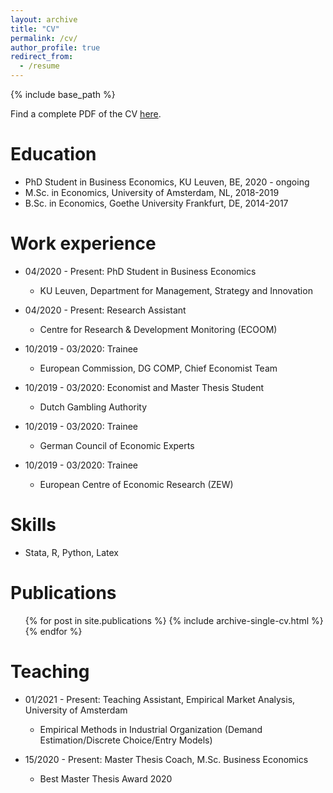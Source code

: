 ```yaml
---
layout: archive
title: "CV"
permalink: /cv/
author_profile: true
redirect_from:
  - /resume
---
```


{% include base_path %}

Find a complete PDF of the CV [here](http://marcelwtng.github.io/files/Wieting_Marcel_CV.pdf).

Education
======
* PhD Student in Business Economics, KU Leuven, BE, 2020 - ongoing 
* M.Sc. in Economics, University of Amsterdam, NL, 2018-2019
* B.Sc. in Economics, Goethe University Frankfurt, DE, 2014-2017

Work experience
======
* 04/2020 - Present: PhD Student in Business Economics
  * KU Leuven, Department for Management, Strategy and Innovation

* 04/2020 - Present: Research Assistant
  * Centre for Research & Development Monitoring (ECOOM) 

* 10/2019 - 03/2020: Trainee
  * European Commission, DG COMP, Chief Economist Team
 
* 10/2019 - 03/2020: Economist and Master Thesis Student
  * Dutch Gambling Authority

* 10/2019 - 03/2020: Trainee
  * German Council of Economic Experts

* 10/2019 - 03/2020: Trainee
  * European Centre of Economic Research (ZEW)
  
Skills
======
* Stata, R, Python, Latex

Publications
======
  <ul>{% for post in site.publications %}
    {% include archive-single-cv.html %}
  {% endfor %}</ul>
    
Teaching
======
* 01/2021 - Present: Teaching Assistant, Empirical Market Analysis, University of Amsterdam
  * Empirical Methods in Industrial Organization (Demand Estimation/Discrete Choice/Entry Models)   

* 15/2020 - Present: Master Thesis Coach, M.Sc. Business Economics
  * Best Master Thesis Award 2020
  
